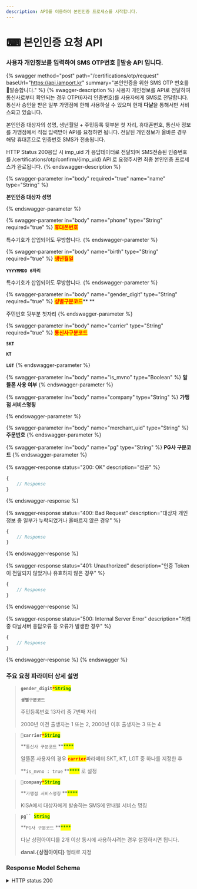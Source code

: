 ```yaml
---
description: API를 이용하여 본인인증 프로세스를 시작합니다.
---
```


# ⌨ 본인인증 요청 API

### 사용자 개인정보를 입력하여 SMS OTP번호 발송 API 입니다.

{% swagger method="post" path="/certifications/otp/request" baseUrl="https://api.iamport.kr" summary="본인인증을 위한 SMS OTP 번호를 발송합니다." %}
{% swagger-description %}
사용자 개인정보를 API로 전달하여 통신사로부터 확인되는 경우 OTP(6자리 인증번호)를 사용자에게 SMS로 전달합니다. 통신사 승인을 받은 일부 가맹점에 한해 사용하실 수 있으며 현재 **다날**을 통해서만 서비스되고 있습니다.

본인인증 대상자의 성명, 생년월일 + 주민등록 뒷부분 첫 자리, 휴대폰번호, 통신사 정보를 가맹점에서 직접 입력받아 API를 요청하면 됩니다. 전달된 개인정보가 올바른 경우 해당 휴대폰으로 인증번호 SMS가 전송됩니다.

HTTP Status 200응답 시 imp\_uid 가 응답데이터로 전달되며 SMS전송된 인증번호를 /certifications/otp/confirm/{imp\_uid} API 로 요청주시면 최종 본인인증 프로세스가 완료됩니다.
{% endswagger-description %}

{% swagger-parameter in="body" required="true" name="name" type="String" %}
<mark style="color:red;">

**본인인증 대상자 성명**

</mark>
{% endswagger-parameter %}

{% swagger-parameter in="body" name="phone" type="String" required="true" %}
<mark style="color:red;">**휴대폰번호**</mark>

특수기호가 삽입되어도 무방합니다.
{% endswagger-parameter %}

{% swagger-parameter in="body" name="birth" type="String" required="true" %}
<mark style="color:red;">**생년월일**</mark>&#x20;

**`YYYYMMDD 6자리`**

특수기호가 삽입되어도 무방합니다.
{% endswagger-parameter %}

{% swagger-parameter in="body" name="gender_digit" type="String" required="true" %}
<mark style="color:red;">**성별구분코드**</mark>** **&#x20;

주민번호 뒷부분 첫자리
{% endswagger-parameter %}

{% swagger-parameter in="body" name="carrier" type="String" required="true" %}
<mark style="color:red;">**통신사구분코드**</mark>

**`SKT`**

**`KT`**

**`LGT`**
{% endswagger-parameter %}

{% swagger-parameter in="body" name="is_mvno" type="Boolean" %}
**알뜰폰 사용 여부**
{% endswagger-parameter %}

{% swagger-parameter in="body" name="company" type="String" %}
**가맹점 서비스명칭**

 
{% endswagger-parameter %}

{% swagger-parameter in="body" name="merchant_uid" type="String" %}
**주문번호**
{% endswagger-parameter %}

{% swagger-parameter in="body" name="pg" type="String" %}
**PG사 구분코드**
{% endswagger-parameter %}

{% swagger-response status="200: OK" description="성공" %}
```javascript
{
    // Response
}
```
{% endswagger-response %}

{% swagger-response status="400: Bad Request" description="대상자 개인정보 중 일부가 누락되었거나 올바르지 않은 경우" %}
```javascript
{
    // Response
}
```
{% endswagger-response %}

{% swagger-response status="401: Unauthorized" description="인증 Token이 전달되지 않았거나 유효하지 않은 경우" %}
```javascript
{
    // Response
}
```
{% endswagger-response %}

{% swagger-response status="500: Internal Server Error" description="처리 중 다날서버 응답오류 등 오류가 발생한 경우" %}
```javascript
{
    // Response
}
```
{% endswagger-response %}
{% endswagger %}

### **주요 요청 파라미터 상세 설명**

> **`gender_digit`**<mark style="color:red;">**`*`**</mark><mark style="color:green;">**`String`**</mark>
>
> **`셩별구분코드`**
>
> 주민등록번호 13자리 중 7번째 자리
>
> 2000년 이전 출생자는 1 또는 2, 2000년 이후 출생자는 3 또는 4

> **`carrier`**<mark style="color:red;">**`*`**</mark><mark style="color:green;">**`String`**</mark>
>
> **`통신사 구분코드` **<mark style="color:green;">****</mark>&#x20;
>
> 알뜰폰 사용자의 경우 <mark style="color:red;">**`carrier`**</mark>파라메터 SKT, KT, LGT 중 하나를 지정한 후&#x20;
>
> **`is_mvno : true` **<mark style="color:green;">****</mark> 로 설정

> **`company`**<mark style="color:red;">**`*`**</mark><mark style="color:green;">**`String`**</mark>
>
> **`가맹점 서비스명칭` **<mark style="color:green;">****</mark>&#x20;
>
> KISA에서 대상자에게 발송하는 SMS에 안내될 서비스 명칭

> **`pg`` `**<mark style="color:green;">**`String`**</mark>
>
> **`PG사 구분코드` **<mark style="color:green;">****</mark>&#x20;
>
> &#x20;다날 상점아이디를 2개 이상 동시에 사용하시려는 경우 설정하시면 됩니다.&#x20;
>
> **danal.{상점아이디}** 형태로 지정

### Response Model Schema

<details>

<summary>HTTP status 200</summary>

```json
{
  "code": 0,
  "message": "string",
  "response": {
    "imp_uid": "string"
  }
}
```

</details>
